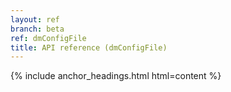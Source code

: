 ```yaml
---
layout: ref
branch: beta
ref: dmConfigFile
title: API reference (dmConfigFile)
---
```

{% include anchor_headings.html html=content %}